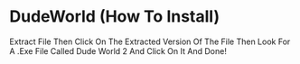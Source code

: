# DudeWorld (How To Install)
Extract File
Then
Click On The Extracted Version Of The File
Then Look For A .Exe File Called Dude World 2
And Click On It
And Done!
